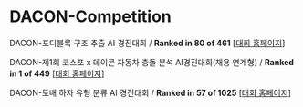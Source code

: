 # DACON-Competition

DACON-포디블록 구조 추출 AI 경진대회 / **Ranked in 80 of 461**
[[대회 홈페이지](https://dacon.io/competitions/official/236046/overview/description)]

DACON-제1회 코스포 x 데이콘 자동차 충돌 분석 AI경진대회(채용 연계형) / **Ranked in 1 of 449**
[[대회 홈페이지](https://dacon.io/competitions/official/236064/overview/description)]

DACON-도배 하자 유형 분류 AI 경진대회 / **Ranked in 57 of 1025**
[[대회 홈페이지](https://dacon.io/competitions/official/236082/overview/description)]
